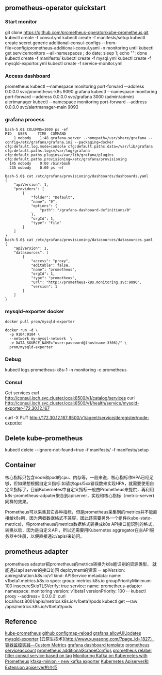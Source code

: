 ## prometheus-operator quickstart

### Start monitor
git clone https://github.com/prometheus-operator/kube-prometheus.git
kubectl create -f consul.yml
kubectl create -f manifests/setup
kubectl create secret generic additional-consul-configs --from-file=config/prometheus-additional-consul.yaml -n monitoring
until kubectl get servicemonitors --all-namespaces ; do date; sleep 1; echo ""; done
kubectl create -f manifests/
kubectl create -f mysql.yml
kubectl create -f mysqld-exportor.yml
kubectl create -f service-monitor.yml

### Access dashboard
prometheus
kubectl --namespace monitoring port-forward --address 0.0.0.0 svc/prometheus-k8s 9090
grafana
kubectl --namespace monitoring port-forward --address 0.0.0.0 svc/grafana 3000   (admin/admin)
alertmanager
kubectl --namespace monitoring port-forward --address 0.0.0.0 svc/alertmanager-main 9093

### grafana process
```
bash-5.0$ COLUMNS=1000 ps -ef
PID   USER     TIME  COMMAND
    1 nobody    1:48 grafana-server --homepath=/usr/share/grafana --config=/etc/grafana/grafana.ini --packaging=docker cfg:default.log.mode=console cfg:default.paths.data=/var/lib/grafana cfg:default.paths.logs=/var/log/grafana cfg:default.paths.plugins=/var/lib/grafana/plugins cfg:default.paths.provisioning=/etc/grafana/provisioning
  145 nobody    0:00 /bin/bash
  235 nobody    0:00 ps -ef

bash-5.0$ cat /etc/grafana/provisioning/dashboards/dashboards.yaml
{
    "apiVersion": 1,
    "providers": [
        {
            "folder": "Default",
            "name": "0",
            "options": {
                "path": "/grafana-dashboard-definitions/0"
            },
            "orgId": 1,
            "type": "file"
        }
    ]
}
bash-5.0$ cat /etc/grafana/provisioning/datasources/datasources.yaml
{
    "apiVersion": 1,
    "datasources": [
        {
            "access": "proxy",
            "editable": false,
            "name": "prometheus",
            "orgId": 1,
            "type": "prometheus",
            "url": "http://prometheus-k8s.monitoring.svc:9090",
            "version": 1
        }
    ]
}

```
### mysqld-exporter docker
```
docker pull prom/mysqld-exporter

docker run -d \
  -p 9104:9104 \
  --network my-mysql-network  \
  -e DATA_SOURCE_NAME="user:password@(hostname:3306)/" \
  prom/mysqld-exporter
```
### Debug
 kubectl logs prometheus-k8s-1 -n monitoring -c prometheus

### Consul
Get services
curl http://consul.loch.svc.cluster.local:8500/v1/catalog/services
curl http://consul.loch.svc.cluster.local:8500/v1/health/service/mysqld-exporter-172.30.12.167

curl -X PUT http://172.30.12.167:8500/v1/agent/service/deregister/node-exporter 

## Delete kube-prometheus
kubectl delete --ignore-not-found=true -f manifests/ -f manifests/setup

## Container
核心指标只包含node和pod的cpu、内存等，一般来说，核心指标作HPA已经足够，但如果想根据自定义指标:如请求qps/5xx错误数来实现HPA，就需要使用自定义指标了，目前Kubernetes中自定义指标一般由Prometheus来提供，再利用k8s-prometheus-adpater聚合到apiserver，实现和核心指标（metric-server)同样的效果。

Prometheus可以采集其它各种指标，但是prometheus采集到的metrics并不能直接给k8s用，因为两者数据格式不兼容，因此还需要另外一个组件(kube-state-metrics)，将prometheus的metrics数据格式转换成k8s API接口能识别的格式，转换以后，因为是自定义API，所以还需要用Kubernetes aggregator在主API服务器中注册，以便直接通过/apis/来访问。


## prometheus adapter
promethues adapter把prometheus的metrics转换为k8s能识别的资源类型， 就能通过api server的接口访问 deployment的资源
···
apiVersion: apiregistration.k8s.io/v1
kind: APIService
metadata:
  name: v1beta1.metrics.k8s.io
spec:
  group: metrics.k8s.io
  groupPriorityMinimum: 100
  insecureSkipTLSVerify: true
  service:
    name: prometheus-adapter
    namespace: monitoring
  version: v1beta1
  versionPriority: 100
···
kubectl proxy --address='0.0.0.0'
curl localhost:8001/apis/metrics.k8s.io/v1beta1/pods
kubectl get --raw /apis/metrics.k8s.io/v1beta1/pods

## Reference
[kube-prometheus](https://github.com/prometheus-operator/kube-prometheus#quickstart)
[github configmap-reload](https://github.com/jimmidyson/configmap-reload)
[grafana allowUiUpdates](https://github.com/grafana/grafana/blob/a45ce365667470725043c6b5053f9415b0eeb53e/devenv/dashboards.yaml)
[mysqld-exporter](https://github.com/prometheus/mysqld_exporter)
[云原生技术](http://www.xuyasong.com/?page_id=1827）
[容器监控实践—Custom Metrics](http://www.xuyasong.com/?p=1520)
[grafana dashboard template](https://grafana.com/grafana/dashboards/8919)
[prometheus serviceaccount](https://yunlzheng.gitbook.io/prometheus-book/part-iii-prometheus-shi-zhan/readmd/service-discovery-with-kubernetes)
[prometheus additionalScrapeConfigs](https://www.cnblogs.com/jayce9102/p/12074361.html)
[prometheus relabel](https://yunlzheng.gitbook.io/prometheus-book/part-ii-prometheus-jin-jie/sd/service-discovery-with-relabel)
[filter consul service based on tag](https://docs.d2iq.com/mesosphere/dcos/services/prometheus/0.1.1-2.3.2/configuration/service-discovery/)
[Monitoring Kafka on Kubernetes with Prometheus](https://medium.com/@agrajm/monitoring-kafka-on-kubernetes-with-prometheus-5b1d1518102)
[kfaka-minion - new kafka exporter](https://github.com/cloudworkz/kafka-minion)
[Kubernetes Apiserver和Extension apiserver的介绍](https://www.yisu.com/zixun/9840.html)